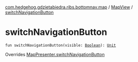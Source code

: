 [com.hedgehog.gdzietabiedra.ribs.bottomnav.map](../index.md) / [MapView](index.md) / [switchNavigationButton](./switch-navigation-button.md)

# switchNavigationButton

`fun switchNavigationButton(visible: `[`Boolean`](https://kotlinlang.org/api/latest/jvm/stdlib/kotlin/-boolean/index.html)`): `[`Unit`](https://kotlinlang.org/api/latest/jvm/stdlib/kotlin/-unit/index.html)

Overrides [MapPresenter.switchNavigationButton](../-map-interactor/-map-presenter/switch-navigation-button.md)

